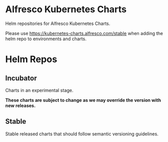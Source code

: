 # Alfresco Kubernetes Charts

Helm repositories for Alfresco Kubernetes Charts.

Please use https://kubernetes-charts.alfresco.com/stable when adding the helm repo to environments and charts.

# Helm Repos

## Incubator

Charts in an experimental stage.

**These charts are subject to change as we may override the version with new releases.**

## Stable

Stable released charts that should follow semantic versioning guidelines.
